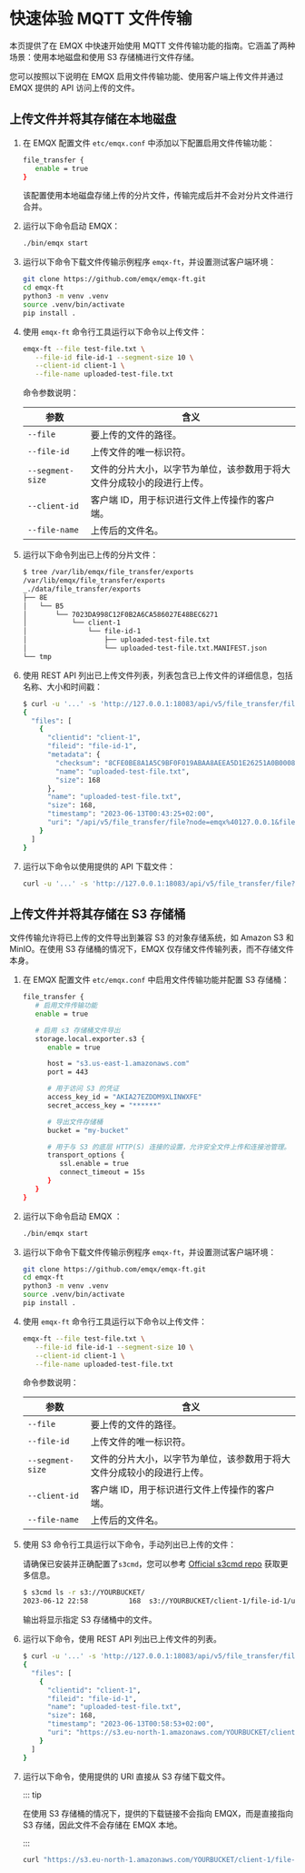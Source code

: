 # 快速体验 MQTT 文件传输

本页提供了在 EMQX 中快速开始使用 MQTT 文件传输功能的指南。它涵盖了两种场景：使用本地磁盘和使用 S3 存储桶进行文件存储。

您可以按照以下说明在 EMQX 启用文件传输功能、使用客户端上传文件并通过 EMQX 提供的 API 访问上传的文件。

## 上传文件并将其存储在本地磁盘

1. 在 EMQX 配置文件 `etc/emqx.conf` 中添加以下配置启用文件传输功能：

   ```bash
   file_transfer {
      enable = true
   }
   ```

   该配置使用本地磁盘存储上传的分片文件，传输完成后并不会对分片文件进行合并。

2. 运行以下命令启动 EMQX：

   ```bash
   ./bin/emqx start
   ```

3. 运行以下命令下载文件传输示例程序 `emqx-ft`，并设置测试客户端环境：

   ```bash
   git clone https://github.com/emqx/emqx-ft.git
   cd emqx-ft
   python3 -m venv .venv
   source .venv/bin/activate
   pip install .
   ```

4. 使用 `emqx-ft` 命令行工具运行以下命令以上传文件：

   ```bash
   emqx-ft --file test-file.txt \
      --file-id file-id-1 --segment-size 10 \
      --client-id client-1 \
      --file-name uploaded-test-file.txt
   ```

   命令参数说明：

   | 参数             | 含义                                                                   |
   | ---------------- | ---------------------------------------------------------------------- |
   | `--file`         | 要上传的文件的路径。                                                   |
   | `--file-id`      | 上传文件的唯一标识符。                                                 |
   | `--segment-size` | 文件的分片大小，以字节为单位，该参数用于将大文件分成较小的段进行上传。 |
   | `--client-id`    | 客户端 ID，用于标识进行文件上传操作的客户端。                          |
   | `--file-name`    | 上传后的文件名。                                                       |

5. 运行以下命令列出已上传的分片文件：

   ```bash
   $ tree /var/lib/emqx/file_transfer/exports
   /var/lib/emqx/file_transfer/exports
   _./data/file_transfer/exports
   ├── 8E
   │   └── B5
   │       └── 7023DA998C12F0B2A6CA586027E48BEC6271
   │           └── client-1
   │               └── file-id-1
   │                   ├── uploaded-test-file.txt
   │                   └── uploaded-test-file.txt.MANIFEST.json
   └── tmp
   ```

6. 使用 REST API 列出已上传文件列表，列表包含已上传文件的详细信息，包括名称、大小和时间戳：

   ```bash
   $ curl -u '...' -s 'http://127.0.0.1:18083/api/v5/file_transfer/files' | jq
   {
     "files": [
       {
         "clientid": "client-1",
         "fileid": "file-id-1",
         "metadata": {
           "checksum": "8CFE0BE8A1A5C9BF0F019ABAA8AEEA5D1E26251A0B000883C8875C99A5CFF2F8",
           "name": "uploaded-test-file.txt",
           "size": 168
         },
         "name": "uploaded-test-file.txt",
         "size": 168,
         "timestamp": "2023-06-13T00:43:25+02:00",
         "uri": "/api/v5/file_transfer/file?node=emqx%40127.0.0.1&fileref=8E%2FB5%2F7023DA998C12F0B2A6CA586027E48BEC6271%2Fclient-1%2Ffile-id-1%2Fuploaded-test-file.txt"
       }
     ]
   }
   ```

7. 运行以下命令以使用提供的 API 下载文件：

   ```bash
   curl -u '...' -s 'http://127.0.0.1:18083/api/v5/file_transfer/file?node=emqx%40127.0.0.1&fileref=8E%2FB5%2F7023DA998C12F0B2A6CA586027E48BEC6271%2Fclient-1%2Ffile-id-1%2Fuploaded-test-file.txt'
   ```

## 上传文件并将其存储在 S3 存储桶

文件传输允许将已上传的文件导出到兼容 S3 的对象存储系统，如 Amazon S3 和 MinIO。在使用 S3 存储桶的情况下，EMQX 仅存储文件传输列表，而不存储文件本身。

1. 在 EMQX 配置文件 `etc/emqx.conf` 中启用文件传输功能并配置 S3 存储桶：

   ```bash
   file_transfer {
      # 启用文件传输功能
      enable = true

      # 启用 s3 存储桶文件导出
      storage.local.exporter.s3 {
         enable = true

         host = "s3.us-east-1.amazonaws.com"
         port = 443

         # 用于访问 S3 的凭证
         access_key_id = "AKIA27EZDDM9XLINWXFE"
         secret_access_key = "******"

         # 导出文件存储桶
         bucket = "my-bucket"

         # 用于与 S3 的底层 HTTP(S) 连接的设置，允许安全文件上传和连接池管理。
         transport_options {
            ssl.enable = true
            connect_timeout = 15s
         }
      }
   }
   ```

2. 运行以下命令启动 EMQX ：

   ```bash
   ./bin/emqx start
   ```

3. 运行以下命令下载文件传输示例程序 `emqx-ft`，并设置测试客户端环境：

   ```bash
   git clone https://github.com/emqx/emqx-ft.git
   cd emqx-ft
   python3 -m venv .venv
   source .venv/bin/activate
   pip install .
   ```

4. 使用 `emqx-ft` 命令行工具运行以下命令以上传文件：

   ```bash
   emqx-ft --file test-file.txt \
      --file-id file-id-1 --segment-size 10 \
      --client-id client-1 \
      --file-name uploaded-test-file.txt
   ```

   命令参数说明：

   | 参数             | 含义                                                                   |
   | ---------------- | ---------------------------------------------------------------------- |
   | `--file`         | 要上传的文件的路径。                                                   |
   | `--file-id`      | 上传文件的唯一标识符。                                                 |
   | `--segment-size` | 文件的分片大小，以字节为单位，该参数用于将大文件分成较小的段进行上传。 |
   | `--client-id`    | 客户端 ID，用于标识进行文件上传操作的客户端。                          |
   | `--file-name`    | 上传后的文件名。    |

5. 使用 S3 命令行工具运行以下命令，手动列出已上传的文件：

   请确保已安装并正确配置了`s3cmd`，您可以参考 [Official s3cmd repo](https://github.com/s3tools/s3cmd) 获取更多信息。

   ```bash
   $ s3cmd ls -r s3://YOURBUCKET/
   2023-06-12 22:58          168  s3://YOURBUCKET/client-1/file-id-1/uploaded-test-file.txt
   ```

   输出将显示指定 S3 存储桶中的文件。

6. 运行以下命令，使用 REST API 列出已上传文件的列表。

   ```bash
   $ curl -u '...' -s 'http://127.0.0.1:18083/api/v5/file_transfer/files' | jq
   {
     "files": [
       {
         "clientid": "client-1",
         "fileid": "file-id-1",
         "name": "uploaded-test-file.txt",
         "size": 168,
         "timestamp": "2023-06-13T00:58:53+02:00",
         "uri": "https://s3.eu-north-1.amazonaws.com/YOURBUCKET/client-1/file-id-1/uploaded-test-file.txt?X-Amz-Algorithm=AWS4-HMAC-SHA256&X-Amz-Credential=...&X-Amz-SignedHeaders=host&X-Amz-Signature=..."
       }
     ]
   }
   ```

7. 运行以下命令，使用提供的 URI 直接从 S3 存储下载文件。

   ::: tip

   在使用 S3 存储桶的情况下，提供的下载链接不会指向 EMQX，而是直接指向 S3 存储，因此文件不会存储在 EMQX 本地。

   :::

   ```bash
   curl "https://s3.eu-north-1.amazonaws.com/YOURBUCKET/client-1/file-id-1/uploaded-test-file.txt?X-Amz-Algorithm=AWS4-HMAC-SHA256&X-Amz-Credential=...&X-Amz-SignedHeaders=host&X-Amz-Signature=..."
   ```
